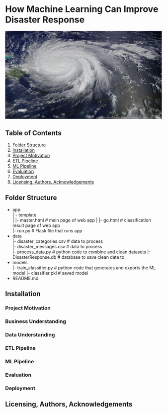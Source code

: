 # How Machine Learning Can Improve Disaster Response
![](https://github.com/ekleen77/Lesson3/blob/main/37178284932_44dedea535_z.jpg?raw=true)

## Table of Contents
1. [Folder Structure](#FolderStructure)
2. [Installation](#Installation)
3. [Project Motivation](#Project)
4. [ETL Pipeline](#ETLPipeline)
5. [ML Pipeline](#MLPipeline)
6. [Evaluation](#Evaluation)
7. [Deployment](#Deployment)
8. [Licensing, Authors, Acknowledgements](#License)

## <a name="FolderStructure"></a>Folder Structure
-   app  
    | - template  
    | |- master.html  # main page of web app
    | |- go.html  # classification result page of web app  
    |- run.py  # Flask file that runs app
-   data  
    |- disaster_categories.csv  # data to process  
    |- disaster_messages.csv  # data to process  
    |- process_data.py  # python code to combine and clean datasets
    |- DisasterResponse.db # database to save clean data to
-   models  
    |- train_classifier.py  # python code that generates and exports the ML model
    |- classifier.pkl  # saved model
-   README.md

## <a name="Installation"></a>Installation

### <a name="Project"></a>Project Motivation

### <a name="BusinessUnderstanding"></a>Business Understanding

### <a name="DataUnderstanding"></a>Data Understanding

### <a name="ETLPipeline"></a>ETL Pipeline

### <a name="MLPipeline"></a>ML Pipeline

### <a name="Evaluation"></a>Evaluation

### <a name="Deployment"></a>Deployment

## <a name="License"></a>Licensing, Authors, Acknowledgements


